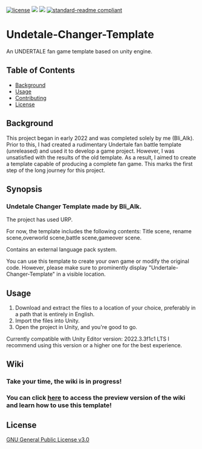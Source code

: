 [![license](https://img.shields.io/github/license/Bli-AIk/Undertale-Changer-Template
)](LICENSE)
<img src="https://img.shields.io/github/repo-size/Bli-AIk/Undertale-Changer-Template.svg"/>
<img src="https://img.shields.io/github/last-commit/Bli-AIk/Undertale-Changer-Template.svg"/>
[![standard-readme compliant](https://img.shields.io/badge/readme%20style-standard-brightgreen.svg?style=flat-square)](https://github.com/RichardLitt/standard-readme)


# Undetale-Changer-Template
An UNDERTALE fan game template based on unity engine.

## Table of Contents

- [Background](#background)
- [Usage](#usage)
- [Contributing](#contributing)
- [License](#license)


## Background
This project began in early 2022 and was completed solely by me (Bli_AIk).
Prior to this, I had created a rudimentary Undertale fan battle template (unreleased) and used it to develop a game project.
However, I was unsatisfied with the results of the old template. As a result, I aimed to create a template capable of producing a complete fan game.
This marks the first step of the long journey for this project.

## Synopsis
### Undetale Changer Template made by Bli_AIk.

The project has used URP.

For now, the template includes the following contents:
Title scene, rename scene,overworld scene,battle scene,gameover scene.

Contains an external language pack system.

You can use this template to create your own game or modify the original code. 
However, please make sure to prominently display "Undertale-Changer-Template" in a visible location.


## Usage

1. Download and extract the files to a location of your choice, preferably in a path that is entirely in English.
2. Import the files into Unity.
3. Open the project in Unity, and you're good to go.

Currently compatible with Unity Editor version: 2022.3.3f1c1 LTS
I recommend using this version or a higher one for the best experience.


## Wiki

### Take your time, the wiki is in progress! 
### You can click [here](https://youtu.be/dQw4w9WgXcQ) to access the preview version of the wiki and learn how to use this template!


## License

[GNU General Public License v3.0](../LICENSE)



